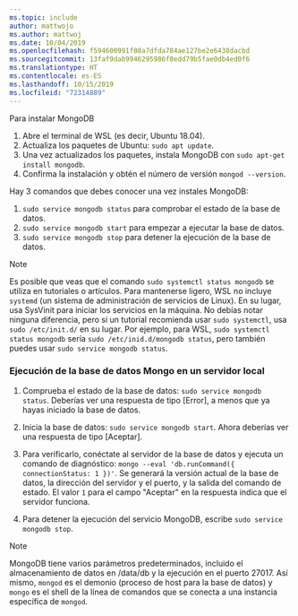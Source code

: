 ```yaml
---
ms.topic: include
author: mattwojo
ms.author: mattwoj
ms.date: 10/04/2019
ms.openlocfilehash: f594600991f08a7dfda784ae127be2e6438dacbd
ms.sourcegitcommit: 13faf9dab9946295986f8edd79b5fae0db4ed0f6
ms.translationtype: HT
ms.contentlocale: es-ES
ms.lasthandoff: 10/15/2019
ms.locfileid: "72314889"
---
```

Para instalar MongoDB

1. Abre el terminal de WSL (es decir, Ubuntu 18.04).
2. Actualiza los paquetes de Ubuntu: `sudo apt update`.
3. Una vez actualizados los paquetes, instala MongoDB con `sudo apt-get install mongodb`.
4. Confirma la instalación y obtén el número de versión `mongod --version`.

Hay 3 comandos que debes conocer una vez instales MongoDB:

1. `sudo service mongodb status` para comprobar el estado de la base de datos.
2. `sudo service mongodb start` para empezar a ejecutar la base de datos.
3. `sudo service mongodb stop` para detener la ejecución de la base de datos.

> [!NOTE]
> Es posible que veas que el comando `sudo systemctl status mongodb` se utiliza en tutoriales o artículos. Para mantenerse ligero, WSL no incluye `systemd` (un sistema de administración de servicios de Linux). En su lugar, usa SysVinit para iniciar los servicios en la máquina. No debías notar ninguna diferencia, pero si un tutorial recomienda usar `sudo systemctl`, usa `sudo /etc/init.d/` en su lugar. Por ejemplo, para WSL, `sudo systemctl status mongodb` sería `sudo /etc/inid.d/mongodb status`, pero también puedes usar `sudo service mongodb status`.

### <a name="run-your-mongo-database-in-a-local-server"></a>Ejecución de la base de datos Mongo en un servidor local

1. Comprueba el estado de la base de datos: `sudo service mongodb status`. Deberías ver una respuesta de tipo [Error], a menos que ya hayas iniciado la base de datos.

2. Inicia la base de datos: `sudo service mongodb start`. Ahora deberías ver una respuesta de tipo [Aceptar].

3. Para verificarlo, conéctate al servidor de la base de datos y ejecuta un comando de diagnóstico: `mongo --eval 'db.runCommand({ connectionStatus: 1 })'`. Se generará la versión actual de la base de datos, la dirección del servidor y el puerto, y la salida del comando de estado. El valor `1` para el campo "Aceptar" en la respuesta indica que el servidor funciona.

4. Para detener la ejecución del servicio MongoDB, escribe `sudo service mongodb stop`.

> [!NOTE]
> MongoDB tiene varios parámetros predeterminados, incluido el almacenamiento de datos en /data/db y la ejecución en el puerto 27017. Así mismo, `mongod` es el demonio (proceso de host para la base de datos) y `mongo` es el shell de la línea de comandos que se conecta a una instancia específica de `mongod`.
